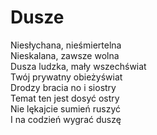 # Dusze

Niesłychana, nieśmiertelna  
Nieskalana, zawsze wolna  
Dusza ludzka, mały wszechświat  
Twój prywatny obieżyświat  
Drodzy bracia no i siostry  
Temat ten jest dosyć ostry  
Nie lękajcie sumień ruszyć  
I na codzień wygrać duszę  
